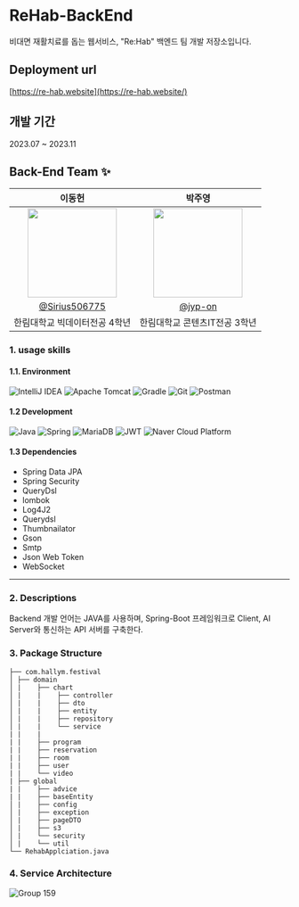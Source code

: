 # ReHab-BackEnd

비대면 재활치료를 돕는 웹서비스, "Re:Hab" 백엔드 팀 개발 저장소입니다.

## Deployment url

[https://re-hab.website](https://re-hab.website/) <br>

## 개발 기간
2023.07 ~ 2023.11

## Back-End Team ✨

|                                   이동헌                                     |                                       박주영                                        |                                                                                       
|:--------------------------------------------------------------------------------:|:--------------------------------------------------------------------------------:|
| <img width="160px" src="https://avatars.githubusercontent.com/u/80760160?v=4" /> | <img width="160px" src="https://avatars.githubusercontent.com/u/52206904?v=4" /> |
|                 [@Sirius506775](https://github.com/Sirius506775)                 |                      [@jyp-on](https://github.com/jyp-on)                      |     
|                                한림대학교 빅데이터전공  4학년                                 |   한림대학교 콘텐츠IT전공 3학년   |               



### 1.  usage skills
#### 1.1. Environment
![IntelliJ IDEA](https://img.shields.io/badge/IntelliJIDEA-000000.svg?style=for-the-badge&logo=intellij-idea&logoColor=white)
![Apache Tomcat](https://img.shields.io/badge/apache%20tomcat-%23F8DC75.svg?style=for-the-badge&logo=apache-tomcat&logoColor=black)
![Gradle](https://img.shields.io/badge/Gradle-02303A.svg?style=for-the-badge&logo=Gradle&logoColor=white)
![Git](https://img.shields.io/badge/Git-F05032?style=for-the-badge&logo=Git&logoColor=white)
![Postman](https://img.shields.io/badge/Postman-FF6C37?style=for-the-badge&logo=postman&logoColor=white)

#### 1.2 Development
![Java](https://img.shields.io/badge/java-%23ED8B00.svg?style=for-the-badge&logo=java&logoColor=white)
![Spring](https://img.shields.io/badge/spring-%236DB33F.svg?style=for-the-badge&logo=spring&logoColor=white)
![MariaDB](https://img.shields.io/badge/MariaDB-003545?style=for-the-badge&logo=mariadb&logoColor=white)
![JWT](https://img.shields.io/badge/JWT-black?style=for-the-badge&logo=JSON%20web%20tokens)
![Naver Cloud Platform](https://img.shields.io/badge/Naver%20Cloud%20Platform-%2303C75A.svg?style=for-the-badge&logo=NAVER&logoColor=white)
  
#### 1.3 Dependencies
- Spring Data JPA
- Spring Security
- QueryDsl
- lombok
- Log4J2
- Querydsl
- Thumbnailator
- Gson
- Smtp
- Json Web Token
- WebSocket

---
### 2. Descriptions
Backend 개발 언어는 JAVA를 사용하며, Spring-Boot 프레임워크로 Client, AI Server와 통신하는 API 서버를 구축한다.

### 3. Package Structure
```
├── com.hallym.festival 
│ ├── domain 
│ |    ├── chart
│ |    |    ├── controller
│ |    |    ├── dto
│ |    |    ├── entity
│ |    |    ├── repository
│ |    |    └── service
| |    |
| |    ├── program
| |    ├── reservation
| |    ├── room
| |    ├── user
| |    └── video
| ├── global
| |    ├── advice
| |    ├── baseEntity
│ |    ├── config 
│ |    ├── exception
│ |    ├── pageDTO
│ |    ├── s3
│ |    └── security
│ |    └── util
└── RehabApplciation.java
```

### 4. Service Architecture

![Group 159](https://github.com/sync-without-async/Rehab-BackEnd/assets/52206904/113f970c-4615-4323-98d2-e2babdd4707d)



